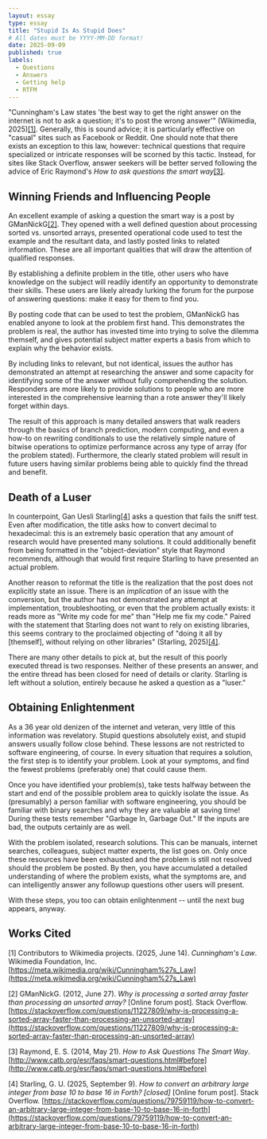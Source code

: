 ```yaml
---
layout: essay
type: essay
title: "Stupid Is As Stupid Does"
# All dates must be YYYY-MM-DD format!
date: 2025-09-09
published: true
labels:
  - Questions
  - Answers
  - Getting help
  - RTFM
---
```


"Cunningham's Law states 'the best way to get the right answer on the internet is not to ask a question; it's to post the wrong answer'" (Wikimedia, 2025)[[1]](#1). Generally, this is sound advice; it is particularly effective on "casual" sites such as Facebook or Reddit. One should note that there exists an exception to this law, however: technical questions that require specialized or intricate responses will be scorned by this tactic. Instead, for sites like Stack Overflow, answer seekers will be better served following the advice of Eric Raymond's *How to ask questions the smart way*[[3]](#3).

## Winning Friends and Influencing People

An excellent example of asking a question the smart way is a post by GManNickG[[2]](#2). They opened with a well defined question about processing sorted vs. unsorted arrays, presented operational code used to test the example and the resultant data, and lastly posted links to related information. These are all important qualities that will draw the attention of qualified responses.

By establishing a definite problem in the title, other users who have knowledge on the subject will readily identify an opportunity to demonstrate their skills. These users are likely already lurking the forum for the purpose of answering questions: make it easy for them to find you.

By posting code that can be used to test the problem, GManNickG has enabled anyone to look at the problem first hand. This demonstrates the problem is real, the author has invested time into trying to solve the dilemma themself, and gives potential subject matter experts a basis from which to explain why the behavior exists.

By including links to relevant, but not identical, issues the author has demonstrated an attempt at researching the answer and some capacity for identifying some of the answer without fully comprehending the solution. Responders are more likely to provide solutions to people who are more interested in the comprehensive learning than a rote answer they'll likely forget within days.

The result of this approach is many detailed answers that walk readers through the basics of branch prediction, modern computing, and even a how-to on rewriting conditionals to use the relatively simple nature of bitwise operations to optimize performance across any type of array (for the problem stated). Furthermore, the clearly stated problem will result in future users having similar problems being able to quickly find the thread and benefit.

## Death of a Luser

In counterpoint, Gan Uesli Starling[[4]](#4) asks a question that fails the sniff test. Even after modification, the title asks how to convert decimal to hexadecimal: this is an extremely basic operation that any amount of research would have presented many solutions. It could additionally benefit from being formatted in the "object-deviation" style that Raymond recommends, although that would first require Starling to have presented an actual problem.

Another reason to reformat the title is the realization that the post does not explicitly state an issue. There is an *implication* of an issue with the conversion, but the author has not demonstrated any attempt at implementation, troubleshooting, or even that the problem actually exists: it reads more as "Write my code for me" than "Help me fix my code." Paired with the statement that Starling does not want to rely on existing libraries, this seems contrary to the proclaimed objecting of "doing it all by [themself], without relying on other libraries" (Starling, 2025)[[4]](#4).

There are many other details to pick at, but the result of this poorly executed thread is two responses. Neither of these presents an answer, and the entire thread has been closed for need of details or clarity. Starling is left without a solution, entirely because he asked a question as a "luser."

## Obtaining Enlightenment

As a 36 year old denizen of the internet and veteran, very little of this information was revelatory. Stupid questions absolutely exist, and stupid answers usually follow close behind. These lessons are not restricted to software engineering, of course. In every situation that requires a solution, the first step is to identify your problem. Look at your symptoms, and find the fewest problems (preferably one) that could cause them.

Once you have identified your problem(s), take tests halfway between the start and end of the possible problem area to quickly isolate the issue. As (presumably) a person familiar with software engineering, you should be familiar with binary searches and why they are valuable at saving time! During these tests remember "Garbage In, Garbage Out." If the inputs are bad, the outputs certainly are as well.

With the problem isolated, research solutions. This can be manuals, internet searches, colleagues, subject matter experts, the list goes on. Only once these resources have been exhausted and the problem is still not resolved should the problem be posted. By then, you have accumulated a detailed understanding of where the problem exists, what the symptoms are, and can intelligently answer any followup questions other users will present.

With these steps, you too can obtain enlightenment -- until the next bug appears, anyway.

## Works Cited

<a id="1">[1]</a> 
Contributors to Wikimedia projects. (2025, June 14).
*Cunningham's Law*.
Wikimedia Foundation, Inc.
[https://meta.wikimedia.org/wiki/Cunningham%27s_Law](https://meta.wikimedia.org/wiki/Cunningham%27s_Law)

<a id="2">[2]</a> 
GManNickG. (2012, June 27).
*Why is processing a sorted array faster than processing an unsorted array?* [Online forum post].
Stack Overflow.
[https://stackoverflow.com/questions/11227809/why-is-processing-a-sorted-array-faster-than-processing-an-unsorted-array](https://stackoverflow.com/questions/11227809/why-is-processing-a-sorted-array-faster-than-processing-an-unsorted-array)

<a id="3">[3]</a> 
Raymond, E. S. (2014, May 21).
*How to Ask Questions The Smart Way*.
[http://www.catb.org/esr/faqs/smart-questions.html#before](http://www.catb.org/esr/faqs/smart-questions.html#before)

<a id="4">[4]</a> 
Starling, G. U. (2025, September 9).
*How to convert an arbitrary large integer from base 10 to base 16 in Forth? [closed]* [Online forum post].
Stack Overflow.
[https://stackoverflow.com/questions/79759119/how-to-convert-an-arbitrary-large-integer-from-base-10-to-base-16-in-forth](https://stackoverflow.com/questions/79759119/how-to-convert-an-arbitrary-large-integer-from-base-10-to-base-16-in-forth)
